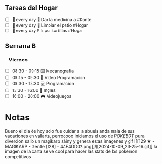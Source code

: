  
## Tareas del Hogar 
- [ ] 🔁 every day 🔺 Dar la medicina a #Dante 
- [ ] 🔁 every day 🔽  Limpiar el patio #Hogar
- [ ] 🔁 every day ⏬  Ir por tortillas #Hogar 
## Semana B

### -  Viernes

- [ ] 08:30 - 09:15 ⌨️ Mecanografia 
- [ ] 09:15 - 09:30 🎥 Video Programacion 
- [ ] 09:30 - 13:30 💻 Programacion 
- [ ] 13:30 - 16:00 📘 Ingles 
- [ ] 16:00 - 20:00 🎮 Videojuegos 
# Notas

Bueno el dia de hoy solo fue cuidar a la abuela anda mala de sus vacaciones en  vallarta, perrooooo iniciamos el uso de [*POKEBOT*](https://github.com/40Cakes/pokebot-gen3) pura divercion salio un magikarp shiny y genera estas imagenes y gif
![[129 ★ - MAGIKARP - Gentle [128] - 4AF4DD02.png]]![[2024-10-09_23-25-16.gif]]
la imagen de la carta se ve cool para hacer las stats de los pokemon competitivos 